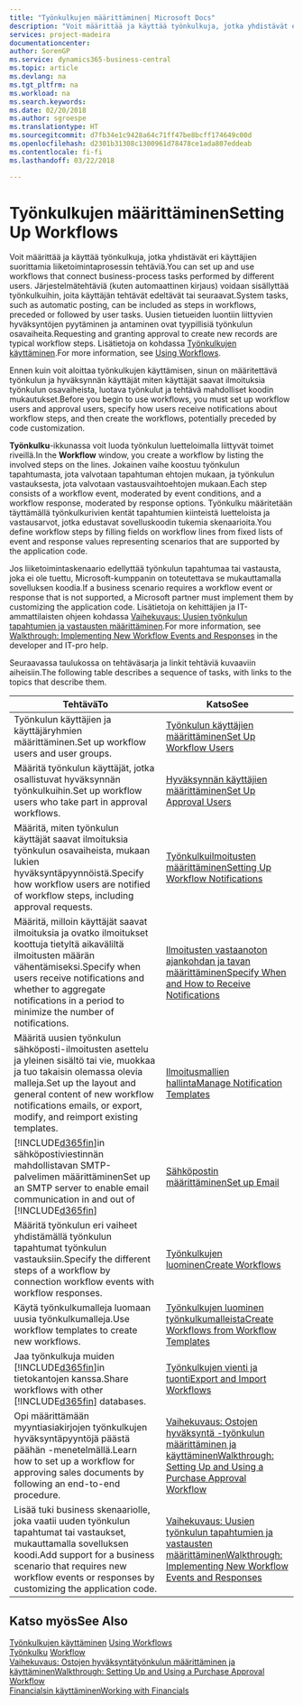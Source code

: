 ```yaml
---
title: "Työnkulkujen määrittäminen| Microsoft Docs"
description: "Voit määrittää ja käyttää työnkulkuja, jotka yhdistävät eri käyttäjien suorittamista liiketoimintaprosessin tehtäviä. Järjestelmätehtäviä (kuten automaattinen kirjaus) voidaan sisällyttää työnkulkuihin, joita käyttäjän tehtävät edeltävät tai seuraavat. Uusien tietueiden luontiin liittyvien hyväksyntöjen pyytäminen ja antaminen ovat tyypillisiä työnkulun osavaiheita."
services: project-madeira
documentationcenter: 
author: SorenGP
ms.service: dynamics365-business-central
ms.topic: article
ms.devlang: na
ms.tgt_pltfrm: na
ms.workload: na
ms.search.keywords: 
ms.date: 02/20/2018
ms.author: sgroespe
ms.translationtype: HT
ms.sourcegitcommit: d7fb34e1c9428a64c71ff47be8bcff174649c00d
ms.openlocfilehash: d2301b31308c1300961d78478ce1ada807eddeab
ms.contentlocale: fi-fi
ms.lasthandoff: 03/22/2018

---
```

# <a name="setting-up-workflows"></a><span data-ttu-id="5e3d6-105">Työnkulkujen määrittäminen</span><span class="sxs-lookup"><span data-stu-id="5e3d6-105">Setting Up Workflows</span></span>
<span data-ttu-id="5e3d6-106">Voit määrittää ja käyttää työnkulkuja, jotka yhdistävät eri käyttäjien suorittamia liiketoimintaprosessin tehtäviä.</span><span class="sxs-lookup"><span data-stu-id="5e3d6-106">You can set up and use workflows that connect business-process tasks performed by different users.</span></span> <span data-ttu-id="5e3d6-107">Järjestelmätehtäviä (kuten automaattinen kirjaus) voidaan sisällyttää työnkulkuihin, joita käyttäjän tehtävät edeltävät tai seuraavat.</span><span class="sxs-lookup"><span data-stu-id="5e3d6-107">System tasks, such as automatic posting, can be included as steps in workflows, preceded or followed by user tasks.</span></span> <span data-ttu-id="5e3d6-108">Uusien tietueiden luontiin liittyvien hyväksyntöjen pyytäminen ja antaminen ovat tyypillisiä työnkulun osavaiheita.</span><span class="sxs-lookup"><span data-stu-id="5e3d6-108">Requesting and granting approval to create new records are typical workflow steps.</span></span> <span data-ttu-id="5e3d6-109">Lisätietoja on kohdassa [Työnkulkujen käyttäminen](across-use-workflows.md).</span><span class="sxs-lookup"><span data-stu-id="5e3d6-109">For more information, see [Using Workflows](across-use-workflows.md).</span></span>  

 <span data-ttu-id="5e3d6-110">Ennen kuin voit aloittaa työnkulkujen käyttämisen, sinun on määritettävä työnkulun ja hyväksynnän käyttäjät miten käyttäjät saavat ilmoituksia työnkulun osavaiheista, luotava työnkulut ja tehtävä mahdolliset koodin mukautukset.</span><span class="sxs-lookup"><span data-stu-id="5e3d6-110">Before you begin to use workflows, you must set up workflow users and approval users, specify how users receive notifications about workflow steps, and then create the workflows, potentially preceded by code customization.</span></span>  

 <span data-ttu-id="5e3d6-111">**Työnkulku**-ikkunassa voit luoda työnkulun luetteloimalla liittyvät toimet riveillä.</span><span class="sxs-lookup"><span data-stu-id="5e3d6-111">In the **Workflow** window, you create a workflow by listing the involved steps on the lines.</span></span> <span data-ttu-id="5e3d6-112">Jokainen vaihe koostuu työnkulun tapahtumasta, jota valvotaan tapahtuman ehtojen mukaan, ja työnkulun vastauksesta, jota valvotaan vastausvaihtoehtojen mukaan.</span><span class="sxs-lookup"><span data-stu-id="5e3d6-112">Each step consists of a workflow event, moderated by event conditions, and a workflow response, moderated by response options.</span></span> <span data-ttu-id="5e3d6-113">Työnkulku määritetään täyttämällä työnkulkurivien kentät tapahtumien kiinteistä luetteloista ja vastausarvot, jotka edustavat sovelluskoodin tukemia skenaarioita.</span><span class="sxs-lookup"><span data-stu-id="5e3d6-113">You define workflow steps by filling fields on workflow lines from fixed lists of event and response values representing scenarios that are supported by the application code.</span></span>  

 <span data-ttu-id="5e3d6-114">Jos liiketoimintaskenaario edellyttää työnkulun tapahtumaa tai vastausta, joka ei ole tuettu, Microsoft-kumppanin on toteutettava se mukauttamalla sovelluksen koodia.</span><span class="sxs-lookup"><span data-stu-id="5e3d6-114">If a business scenario requires a workflow event or response that is not supported, a Microsoft partner must implement them by customizing the application code.</span></span> <span data-ttu-id="5e3d6-115">Lisätietoja on kehittäjien ja IT-ammattilaisten ohjeen kohdassa [Vaihekuvaus: Uusien työnkulun tapahtumien ja vastausten määrittäminen](/dynamics-nav/Walkthrough--Implementing-New-Workflow-Events-and-Responses).</span><span class="sxs-lookup"><span data-stu-id="5e3d6-115">For more information, see [Walkthrough: Implementing New Workflow Events and Responses](/dynamics-nav/Walkthrough--Implementing-New-Workflow-Events-and-Responses) in the developer and IT-pro help.</span></span>

 <span data-ttu-id="5e3d6-116">Seuraavassa taulukossa on tehtäväsarja ja linkit tehtäviä kuvaaviin aiheisiin.</span><span class="sxs-lookup"><span data-stu-id="5e3d6-116">The following table describes a sequence of tasks, with links to the topics that describe them.</span></span>  

|<span data-ttu-id="5e3d6-117">**Tehtävä**</span><span class="sxs-lookup"><span data-stu-id="5e3d6-117">**To**</span></span>|<span data-ttu-id="5e3d6-118">**Katso**</span><span class="sxs-lookup"><span data-stu-id="5e3d6-118">**See**</span></span>|  
|------------|-------------|  
|<span data-ttu-id="5e3d6-119">Työnkulun käyttäjien ja käyttäjäryhmien määrittäminen.</span><span class="sxs-lookup"><span data-stu-id="5e3d6-119">Set up workflow users and user groups.</span></span>|[<span data-ttu-id="5e3d6-120">Työnkulun käyttäjien määrittäminen</span><span class="sxs-lookup"><span data-stu-id="5e3d6-120">Set Up Workflow Users</span></span>](across-how-to-set-up-workflow-users.md)|  
|<span data-ttu-id="5e3d6-121">Määritä työnkulun käyttäjät, jotka osallistuvat hyväksynnän työnkulkuihin.</span><span class="sxs-lookup"><span data-stu-id="5e3d6-121">Set up workflow users who take part in approval workflows.</span></span>|[<span data-ttu-id="5e3d6-122">Hyväksynnän käyttäjien määrittäminen</span><span class="sxs-lookup"><span data-stu-id="5e3d6-122">Set Up Approval Users</span></span>](across-how-to-set-up-approval-users.md)|  
|<span data-ttu-id="5e3d6-123">Määritä, miten työnkulun käyttäjät saavat ilmoituksia työnkulun osavaiheista, mukaan lukien hyväksyntäpyynnöistä.</span><span class="sxs-lookup"><span data-stu-id="5e3d6-123">Specify how workflow users are notified of workflow steps, including approval requests.</span></span>|[<span data-ttu-id="5e3d6-124">Työnkulkuilmoitusten määrittäminen</span><span class="sxs-lookup"><span data-stu-id="5e3d6-124">Setting Up Workflow Notifications</span></span>](across-setting-up-workflow-notifications.md)|  
|<span data-ttu-id="5e3d6-125">Määritä, milloin käyttäjät saavat ilmoituksia ja ovatko ilmoitukset koottuja tietyltä aikaväliltä ilmoitusten määrän vähentämiseksi.</span><span class="sxs-lookup"><span data-stu-id="5e3d6-125">Specify when users receive notifications and whether to aggregate notifications in a period to minimize the number of notifications.</span></span>|[<span data-ttu-id="5e3d6-126">Ilmoitusten vastaanoton ajankohdan ja tavan määrittäminen</span><span class="sxs-lookup"><span data-stu-id="5e3d6-126">Specify When and How to Receive Notifications</span></span>](across-how-to-specify-when-and-how-to-receive-notifications.md)|  
|<span data-ttu-id="5e3d6-127">Määritä uusien työnkulun sähköposti-ilmoitusten asettelu ja yleinen sisältö tai vie, muokkaa ja tuo takaisin olemassa olevia malleja.</span><span class="sxs-lookup"><span data-stu-id="5e3d6-127">Set up the layout and general content of new workflow notifications emails, or export, modify, and reimport existing templates.</span></span>|[<span data-ttu-id="5e3d6-128">Ilmoitusmallien hallinta</span><span class="sxs-lookup"><span data-stu-id="5e3d6-128">Manage Notification Templates</span></span>](across-how-to-manage-notification-templates.md)|  
|<span data-ttu-id="5e3d6-129">[!INCLUDE[d365fin](includes/d365fin_md.md)]in sähköpostiviestinnän mahdollistavan SMTP-palvelimen määrittäminen</span><span class="sxs-lookup"><span data-stu-id="5e3d6-129">Set up an SMTP server to enable email communication in and out of [!INCLUDE[d365fin](includes/d365fin_md.md)]</span></span>|[<span data-ttu-id="5e3d6-130">Sähköpostin määrittäminen</span><span class="sxs-lookup"><span data-stu-id="5e3d6-130">Set up Email</span></span>](admin-how-setup-email.md)|
|<span data-ttu-id="5e3d6-131">Määritä työnkulun eri vaiheet yhdistämällä työnkulun tapahtumat työnkulun vastauksiin.</span><span class="sxs-lookup"><span data-stu-id="5e3d6-131">Specify the different steps of a workflow by connection workflow events with workflow responses.</span></span>|[<span data-ttu-id="5e3d6-132">Työnkulkujen luominen</span><span class="sxs-lookup"><span data-stu-id="5e3d6-132">Create Workflows</span></span>](across-how-to-create-workflows.md)|  
|<span data-ttu-id="5e3d6-133">Käytä työnkulkumalleja luomaan uusia työnkulkumalleja.</span><span class="sxs-lookup"><span data-stu-id="5e3d6-133">Use workflow templates to create new workflows.</span></span>|[<span data-ttu-id="5e3d6-134">Työnkulkujen luominen työnkulkumalleista</span><span class="sxs-lookup"><span data-stu-id="5e3d6-134">Create Workflows from Workflow Templates</span></span>](across-how-to-create-workflows-from-workflow-templates.md)|  
|<span data-ttu-id="5e3d6-135">Jaa työnkulkuja muiden [!INCLUDE[d365fin](includes/d365fin_md.md)]in tietokantojen kanssa.</span><span class="sxs-lookup"><span data-stu-id="5e3d6-135">Share workflows with other [!INCLUDE[d365fin](includes/d365fin_md.md)] databases.</span></span>|[<span data-ttu-id="5e3d6-136">Työnkulkujen vienti ja tuonti</span><span class="sxs-lookup"><span data-stu-id="5e3d6-136">Export and Import Workflows</span></span>](across-how-to-export-and-import-workflows.md)|  
|<span data-ttu-id="5e3d6-137">Opi määrittämään myyntiasiakirjojen työnkulkujen hyväksyntäpyyntöjä päästä päähän -menetelmällä.</span><span class="sxs-lookup"><span data-stu-id="5e3d6-137">Learn how to set up a workflow for approving sales documents by following an end-to-end procedure.</span></span>|[<span data-ttu-id="5e3d6-138">Vaihekuvaus: Ostojen hyväksyntä -työnkulun määrittäminen ja käyttäminen</span><span class="sxs-lookup"><span data-stu-id="5e3d6-138">Walkthrough: Setting Up and Using a Purchase Approval Workflow</span></span>](walkthrough-setting-up-and-using-a-purchase-approval-workflow.md)|  
|<span data-ttu-id="5e3d6-139">Lisää tuki business skenaariolle, joka vaatii uuden työnkulun tapahtumat tai vastaukset, mukauttamalla sovelluksen koodi.</span><span class="sxs-lookup"><span data-stu-id="5e3d6-139">Add support for a business scenario that requires new workflow events or responses by customizing the application code.</span></span>|[<span data-ttu-id="5e3d6-140">Vaihekuvaus: Uusien työnkulun tapahtumien ja vastausten määrittäminen</span><span class="sxs-lookup"><span data-stu-id="5e3d6-140">Walkthrough: Implementing New Workflow Events and Responses</span></span>](/dynamics-nav/Walkthrough--Implementing-New-Workflow-Events-and-Responses)|  

## <a name="see-also"></a><span data-ttu-id="5e3d6-141">Katso myös</span><span class="sxs-lookup"><span data-stu-id="5e3d6-141">See Also</span></span>  
 <span data-ttu-id="5e3d6-142">[Työnkulkujen käyttäminen](across-use-workflows.md) </span><span class="sxs-lookup"><span data-stu-id="5e3d6-142">[Using Workflows](across-use-workflows.md) </span></span>  
 <span data-ttu-id="5e3d6-143">[Työnkulku](across-workflow.md) </span><span class="sxs-lookup"><span data-stu-id="5e3d6-143">[Workflow](across-workflow.md) </span></span>  
 [<span data-ttu-id="5e3d6-144">Vaihekuvaus: Ostojen hyväksyntätyönkulun määrittäminen ja käyttäminen</span><span class="sxs-lookup"><span data-stu-id="5e3d6-144">Walkthrough: Setting Up and Using a Purchase Approval Workflow</span></span>](walkthrough-setting-up-and-using-a-purchase-approval-workflow.md)  
 [<span data-ttu-id="5e3d6-145">Financialsin käyttäminen</span><span class="sxs-lookup"><span data-stu-id="5e3d6-145">Working with Financials</span></span>](ui-work-product.md)

